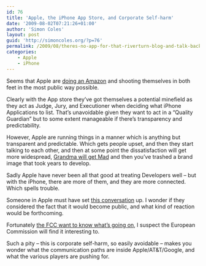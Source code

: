 ```yaml
---
id: 76
title: 'Apple, the iPhone App Store, and Corporate Self-harm'
date: '2009-08-02T07:21:26+01:00'
author: 'Simon Coles'
layout: post
guid: 'http://simoncoles.org/?p=76'
permalink: /2009/08/theres-no-app-for-that-riverturn-blog-and-talk-back/
categories:
    - Apple
    - iPhone
---
```


Seems that Apple are [doing an Amazon](http://www.riverturn.com/blog/?p=455) and shooting themselves in both feet in the most public way possible.

Clearly with the App store they’ve got themselves a potential minefield as they act as Judge, Jury, and Executioner when deciding what iPhone Applications to list. That’s unavoidable given they want to act in a “Quality Guardian” but to some extent manageable if there’s transparency and predictability.

However, Apple are running things in a manner which is anything but transparent and predictable. Which gets people upset, and then they start talking to each other, and then at some point the dissatisfaction will get more widespread, [Grandma will get Mad](http://ricksegal.typepad.com/pmv/2009/07/apple-you-can-be-jerks-until-grandma-gets-mad.html) and then you’ve trashed a brand image that took years to develop.

Sadly Apple have never been all that good at treating Developers well – but with the iPhone, there are more of them, and they are more connected. Which spells trouble.

Someone in Apple must have set [this conversation](http://www.riverturn.com/blog/?p=455) up. I wonder if they considered the fact that it would become public, and what kind of reaction would be forthcoming.

Fortunately [the FCC want to know what’s going on](http://www.dvorak.org/blog/2009/08/01/fcc-to-investigate-apples-app-store-practices/), I suspect the European Commission will find it interesting to.

Such a pity – this is corporate self-harm, so easily avoidable – makes you wonder what the communication paths are inside Apple/AT&amp;T/Google, and what the various players are pushing for.
